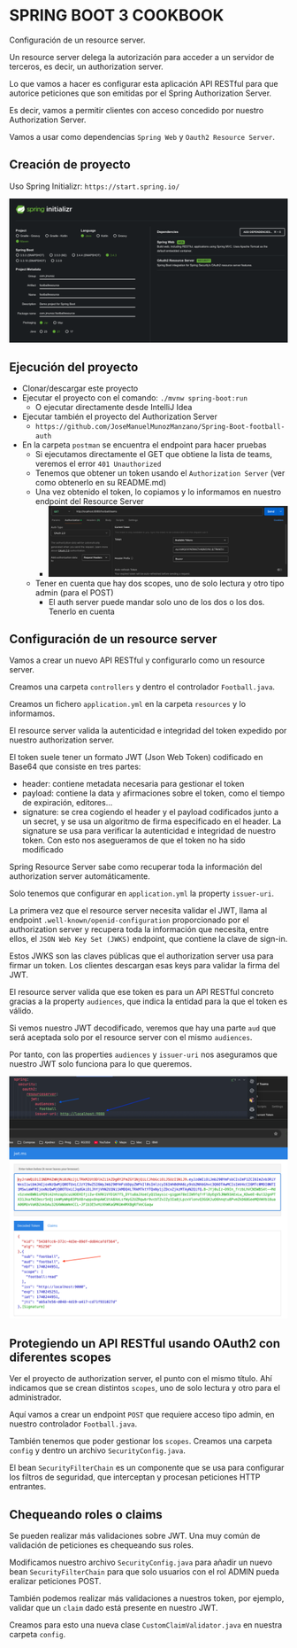 # SPRING BOOT 3 COOKBOOK

Configuración de un resource server.

Un resource server delega la autorización para acceder a un servidor de terceros, es decir, un authorization server.

Lo que vamos a hacer es configurar esta aplicación API RESTful para que autorice peticiones que son emitidas por el Spring Authorization Server.

Es decir, vamos a permitir clientes con acceso concedido por nuestro Authorization Server.

Vamos a usar como dependencias `Spring Web` y `Oauth2 Resource Server`.

## Creación de proyecto

Uso Spring Initializr: `https://start.spring.io/`

![alt Spring Initialzr](./images/01-Spring-Initializr.png)

## Ejecución del proyecto

- Clonar/descargar este proyecto
- Ejecutar el proyecto con el comando: `./mvnw spring-boot:run`
    - O ejecutar directamente desde IntelliJ Idea
- Ejecutar también el proyecto del Authorization Server
  - `https://github.com/JoseManuelMunozManzano/Spring-Boot-football-auth`
- En la carpeta `postman` se encuentra el endpoint para hacer pruebas
  - Si ejecutamos directamente el GET que obtiene la lista de teams, veremos el error `401 Unauthorized`
  - Tenemos que obtener un token usando el `Authorization Server` (ver como obtenerlo en su README.md)
  - Una vez obtenido el token, lo copiamos y lo informamos en nuestro endpoint del Resource Server
    - ![alt Postman_Config](./images/02-Postman-Config.png)
  - Tener en cuenta que hay dos scopes, uno de solo lectura y otro tipo admin (para el POST)
    - El auth server puede mandar solo uno de los dos o los dos. Tenerlo en cuenta

## Configuración de un resource server

Vamos a crear un nuevo API RESTful y configurarlo como un resource server.

Creamos una carpeta `controllers` y dentro el controlador `Football.java`.

Creamos un fichero `application.yml` en la carpeta `resources` y lo informamos.

El resource server valida la autenticidad e integridad del token expedido por nuestro authorization server.

El token suele tener un formato JWT (Json Web Token) codificado en Base64 que consiste en tres partes:

- header: contiene metadata necesaria para gestionar el token
- payload: contiene la data y afirmaciones sobre el token, como el tiempo de expiración, editores...
- signature: se crea cogiendo el header y el payload codificados junto a un secret, y se usa un algoritmo de firma especificado en el header. La signature se usa para verificar la autenticidad e integridad de nuestro token. Con esto nos asegueramos de que el token no ha sido modificado

Spring Resource Server sabe como recuperar toda la información del authorization server automáticamente.

Solo tenemos que configurar en `application.yml` la property `issuer-uri`.

La primera vez que el resource server necesita validar el JWT, llama al endpoint `.well-known/openid-configuration` proporcionado por el authorization server y recupera toda la información que necesita, entre ellos, el `JSON Web Key Set (JWKS)` endpoint, que contiene la clave de sign-in.

Estos JWKS son las claves públicas que el authorization server usa para firmar un token. Los clientes descargan esas keys para validar la firma del JWT.

El resource server valida que ese token es para un API RESTful concreto gracias a la property `audiences`, que indica la entidad para la que el token es válido.

Si vemos nuestro JWT decodificado, veremos que hay una parte `aud` que será aceptada solo por el resource server con el mismo `audiences`.

Por tanto, con las properties `audiences` y `issuer-uri` nos aseguramos que nuestro JWT solo funciona para lo que queremos.

![alt Audiences-aud](./images/03-Audiences-Aud.png)

## Protegiendo un API RESTful usando OAuth2 con diferentes scopes

Ver el proyecto de authorization server, el punto con el mismo título. Ahí indicamos que se crean distintos `scopes`, uno de solo lectura y otro para el administrador.

Aquí vamos a crear un endpoint `POST` que requiere acceso tipo admin, en nuestro controlador `Football.java`.

También tenemos que poder gestionar los `scopes`. Creamos una carpeta `config` y dentro un archivo `SecurityConfig.java`.

El bean `SecurityFilterChain` es un componente que se usa para configurar los filtros de seguridad, que interceptan y procesan peticiones HTTP entrantes.

## Chequeando roles o claims

Se pueden realizar más validaciones sobre JWT. Una muy común de validación de peticiones es chequeando sus roles.

Modificamos nuestro archivo `SecurityConfig.java` para añadir un nuevo bean `SecurityFilterChain` para que solo usuarios con el rol ADMIN pueda eralizar peticiones POST.

También podemos realizar más validaciones a nuestros token, por ejemplo, validar que un `claim` dado está presente en nuestro JWT.

Creamos para esto una nueva clase `CustomClaimValidator.java` en nuestra carpeta `config`.